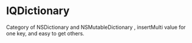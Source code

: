 IQDictionary
============
Category of NSDictionary and NSMutableDictionary , insertMulti value for one key, and easy to get others.
